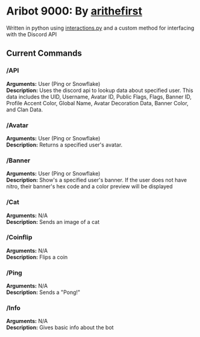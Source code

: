 # **Aribot 9000: By [arithefirst](https://arithefirst.com)**
Written in python using [interactions.py](https://github.com/interactions-py) and a custom method for interfacing with the Discord API<br>


## Current Commands

### /API
**Arguments:** User (Ping or Snowflake)<br>
**Description:** Uses the discord api to lookup data about specified user. This data includes the UID, Username, Avatar ID, Public Flags, Flags, Banner ID, Profile Accent Color, Global Name, Avatar Decoration Data, Banner Color, and Clan Data. 

### /Avatar
**Arguments:** User (Ping or Snowflake)<br>
**Description:** Returns a specified user's avatar.

### /Banner
**Arguments:** User (Ping or Snowflake)<br>
**Description:** Show's a specified user's banner. If the user does not have nitro, their banner's hex code and a color preview will be displayed

### /Cat
**Arguments:** N/A<br>
**Description:** Sends an image of a cat

### /Coinflip
**Arguments:** N/A<br>
**Description:** Flips a coin

### /Ping
**Arguments:** N/A<br>
**Description:** Sends a "Pong!"

### /Info
**Arguments:** N/A<br>
**Description:** Gives basic info about the bot